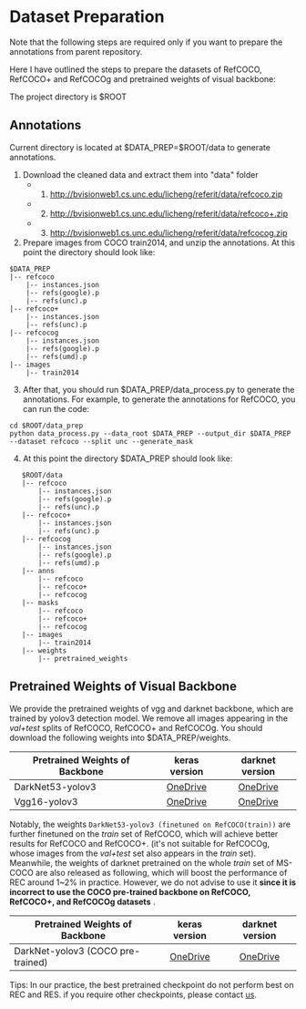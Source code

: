 # Dataset Preparation

Note that the following steps are required only if you want to prepare the annotations from parent repository.

Here I have outlined the steps to prepare the datasets of RefCOCO, RefCOCO+ and RefCOCOg and pretrained weights of visual backbone:

The project directory is $ROOT

## Annotations
Current directory is located at   $DATA_PREP=\$ROOT/data to generate annotations.

1. Download the cleaned data and extract them into "data" folder
   - 1) http://bvisionweb1.cs.unc.edu/licheng/referit/data/refcoco.zip
   - 2) http://bvisionweb1.cs.unc.edu/licheng/referit/data/refcoco+.zip 
   - 3) http://bvisionweb1.cs.unc.edu/licheng/referit/data/refcocog.zip 
1. Prepare images from COCO train2014, and unzip the annotations. At this point the directory should look like:
```
$DATA_PREP
|-- refcoco
    |-- instances.json
    |-- refs(google).p
    |-- refs(unc).p
|-- refcoco+
    |-- instances.json
    |-- refs(unc).p
|-- refcocog
    |-- instances.json
    |-- refs(google).p
    |-- refs(umd).p
|-- images
	|-- train2014
```
3. After that, you should run $DATA_PREP/data_process.py to generate the annotations. For example, to generate the annotations for RefCOCO,  you can run the code:

```
cd $ROOT/data_prep
python data_process.py --data_root $DATA_PREP --output_dir $DATA_PREP --dataset refcoco --split unc --generate_mask
```
4. At this point the directory  $DATA_PREP should look like: 
```
   $ROOT/data
   |-- refcoco
       |-- instances.json
       |-- refs(google).p
       |-- refs(unc).p
   |-- refcoco+
       |-- instances.json
       |-- refs(unc).p
   |-- refcocog
       |-- instances.json
       |-- refs(google).p
       |-- refs(umd).p
   |-- anns
       |-- refcoco
       |-- refcoco+
       |-- refcocog
   |-- masks
       |-- refcoco
       |-- refcoco+
       |-- refcocog
   |-- images
       |-- train2014
   |-- weights
       |-- pretrained_weights
```
## Pretrained Weights of Visual Backbone

We provide the pretrained weights of vgg and darknet backbone, which are trained by yolov3 detection model. We remove all images appearing in the *val+test* splits of RefCOCO, RefCOCO+ and RefCOCOg. You should download the following weights into $DATA_PREP/weights.

| Pretrained Weights of Backbone                 |                        keras version                         |                       darknet version                        |
| ---------------------------------------------- | :----------------------------------------------------------: | :----------------------------------------------------------: |
| DarkNet53-yolov3                               | [OneDrive](https://1drv.ms/u/s!AmrFUyZ_lDVGgkUrWqMATdsWzr6P?e=6EbVlR) | [OneDrive](https://1drv.ms/u/s!AmrFUyZ_lDVGgkZjXaSyU3Q4w3HO?e=9wUH62) |
| Vgg16-yolov3                                   | [OneDrive](https://1drv.ms/u/s!AmrFUyZ_lDVGgkMPh_zKPyocbMSG?e=ehYFNJ) | [OneDrive](https://1drv.ms/u/s!AmrFUyZ_lDVGgkTyADdOCMXJs8lH?e=n103v6) |

Notably, the weights `DarkNet53-yolov3 (finetuned on RefCOCO(train))`  are further finetuned on the *train* set of RefCOCO, which will achieve better results for RefCOCO and RefCOCO+.  (it's not suitable for RefCOCOg, whose images from the *val+test* set  also appears in the *train* set).  Meanwhile, the weights of darknet pretrained on the whole *train* set of MS-COCO are also released as following, which will boost the  performance of REC around 1~2% in practice.  However, we do not advise to use it   **since it is incorrect to use the COCO pre-trained backbone on RefCOCO, RefCOCO+, and RefCOCOg datasets** .  

| Pretrained Weights of Backbone    |                        keras version                         |                       darknet version                       |
| --------------------------------- | :----------------------------------------------------------: | :---------------------------------------------------------: |
| DarkNet-yolov3 (COCO pre-trained) | [OneDrive](https://1drv.ms/u/s!AmrFUyZ_lDVGgkfaOxziFJr01WNy?e=kwl3h1) | [OneDrive](https://pjreddie.com/media/files/yolov3.weights) |

Tips: In our  practice, the best pretrained checkpoint  do not  perform best on REC and RES. if you require other checkpoints, please contact [us](luogen@stu.xmu.edu.cn).

